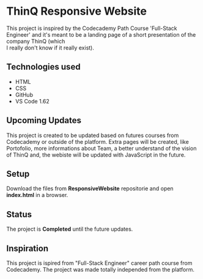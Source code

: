 # ThinQ Responsive Website

This project is inspired by the Codecademy Path Course 'Full-Stack Engineer' and it's meant to be a landing page of a short presentation of the company ThinQ (which  
I really don't know if it really exist).

## Technologies used

- HTML
- CSS
- GitHub
- VS Code 1.62

## Upcoming Updates
This project is created to be updated based on futures courses from Codecademy or outside of the platform. Extra pages will be created, like Portofolio, more informations about
Team, a better understand of the vision of ThinQ and, the webiste will be updated with JavaScript in the future. 

## Setup
Download the files from **ResponsiveWebsite** repositorie and open **index.html** in a browser.

## Status
The project is **Completed** until the future updates.

## Inspiration
This project is ispired from "Full-Stack Engineer" career path course from Codecademy. The project was made totally independed from the platform. 
